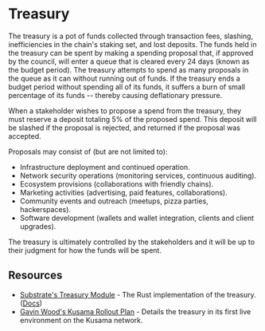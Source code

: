 # Treasury

The treasury is a pot of funds collected through transaction fees, slashing, inefficiencies in the chain's staking set,
and lost deposits. The funds held in the treasury can be spent by making a spending proposal that, if approved by the council,
will enter a queue that is cleared every 24 days (known as the budget period). The treasury attempts to spend as many 
proposals in the queue as it can without running out of funds. If the treasury ends a budget period without spending all
of its funds, it suffers a burn of small percentage of its funds -- thereby causing deflationary pressure.

When a stakeholder wishes to propose a spend from the treasury, they must reserve a deposit totaling 5% of the proposed
spend. This deposit will be slashed if the proposal is rejected, and returned if the proposal was accepted.

Proposals may consist of (but are not limited to):

 - Infrastructure deployment and continued operation.
 - Network security operations (monitoring services, continuous auditing).
 - Ecosystem provisions (collaborations with friendly chains).
 - Marketing activities (advertising, paid features, collaborations).
 - Community events and outreach (meetups, pizza parties, hackerspaces).
 - Software development (wallets and wallet integration, clients and client upgrades).

The treasury is ultimately controlled by the stakeholders and it will be up to their judgment for how the funds will be
spent.

## Resources

 - [Substrate's Treasury Module](https://github.com/paritytech/substrate/blob/master/srml/treasury/src/lib.rs) - The Rust implementation of the treasury. ([Docs](https://substrate.dev/rustdocs/master/srml_treasury/index.html))
 - [Gavin Wood's Kusama Rollout Plan](https://medium.com/@gavofyork/kusama-rollout-and-governance-31eb18041044) - Details the treasury in its first live environment on the Kusama network.
 
